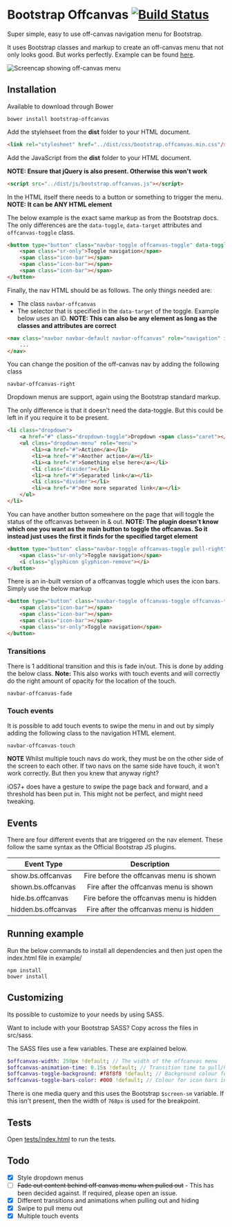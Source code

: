 # Bootstrap Offcanvas [![Build Status](https://travis-ci.org/iamphill/Bootstrap-Offcanvas.svg?branch=master)](https://travis-ci.org/iamphill/Bootstrap-Offcanvas)

Super simple, easy to use off-canvas navigation menu for Bootstrap.

It uses Bootstrap classes and markup to create an off-canvas menu that not only looks good. But works perfectly. Example can be found [here](http://iamphill.github.io/Bootstrap-Offcanvas/example.html).

![Screencap showing off-canvas menu](https://raw.githubusercontent.com/iamphill/Bootstrap-Offcanvas/master/screencap.gif)

## Installation

Available to download through Bower

```
bower install bootstrap-offcanvas
```

Add the stylehseet from the **dist** folder to your HTML document.

```html
<link rel="stylesheet" href="../dist/css/bootstrap.offcanvas.min.css"/>
```

Add the JavaScript from the **dist** folder to your HTML document.

**NOTE: Ensure that jQuery is also present. Otherwise this won't work**

```html
<script src="../dist/js/bootstrap.offcanvas.js"></script>
```

In the HTML itself there needs to a button or something to trigger the menu.
**NOTE: It can be ANY HTML element**

The below example is the exact same markup as from the Bootstrap docs. The only differences are the `data-toggle`, `data-target` attributes and `offcanvas-toggle` class.

```html
<button type="button" class="navbar-toggle offcanvas-toggle" data-toggle="offcanvas" data-target="#js-bootstrap-offcanvas">
    <span class="sr-only">Toggle navigation</span>
    <span class="icon-bar"></span>
    <span class="icon-bar"></span>
    <span class="icon-bar"></span>
</button>
```

Finally, the nav HTML should be as follows. The only things needed are:

- The class `navbar-offcanvas`
- The selector that is specified in the `data-target` of the toggle. Example below uses an ID.
**NOTE: This can also be any element as long as the classes and attributes are correct**

```html
<nav class="navbar navbar-default navbar-offcanvas" role="navigation" id="js-bootstrap-offcanvas">
    ...
</nav>
```

You can change the position of the off-canvas nav by adding the following class

```
navbar-offcanvas-right
```

Dropdown menus are support, again using the Bootstrap standard markup.

The only difference is that it doesn't need the data-toggle. But this could be left in if you require it to be present.

```html
<li class="dropdown">
    <a href="#" class="dropdown-toggle">Dropdown <span class="caret"></span></a>
    <ul class="dropdown-menu" role="menu">
        <li><a href="#">Action</a></li>
        <li><a href="#">Another action</a></li>
        <li><a href="#">Something else here</a></li>
        <li class="divider"></li>
        <li><a href="#">Separated link</a></li>
        <li class="divider"></li>
        <li><a href="#">One more separated link</a></li>
    </ul>
</li>
```

You can have another button somewhere on the page that will toggle the status of the offcanvas between in & out.
**NOTE: The plugin doesn't know which one you want as the main button to toggle the offcanvas. So it instead just uses the first it finds for the specified target element**

```html
<button type="button" class="navbar-toggle offcanvas-toggle pull-right" data-toggle="offcanvas" data-target="#js-bootstrap-offcanvas" style="float:left;">
    <span class="sr-only">Toggle navigation</span>
    <i class="glyphicon glyphicon-remove"></i>
</button>
```

There is an in-built version of a offcanvas toggle which uses the icon bars. Simply use the below markup

```html
<button type="button" class="navbar-toggle offcanvas-toggle offcanvas-toggle-close" data-toggle="offcanvas" data-target="#js-bootstrap-offcanvas">
    <span class="icon-bar"></span>
    <span class="icon-bar"></span>
    <span class="icon-bar"></span>
    <span class="sr-only">Toggle navigation</span>
</button>
```

### Transitions

There is 1 additional transition and this is fade in/out. This is done by adding the below class. **Note:** This also works with touch events and will correctly do the right amount of opacity for the location of the touch.

```
navbar-offcanvas-fade
```

### Touch events

It is possible to add touch events to swipe the menu in and out by simply adding the following class to the navigation HTML element.

```
navbar-offcanvas-touch
```

**NOTE**
Whilst multiple touch navs do work, they must be on the other side of the screen to each other. If two navs on the same side have touch, it won't work correctly. But then you knew that anyway right?

iOS7+ does have a gesture to swipe the page back and forward, and a threshold has been put in. This might not be perfect, and might need tweaking.

## Events

There are four different events that are triggered on the nav element. These follow the same syntax as the Official Bootstrap JS plugins.

| Event Type               | Description                                 |
| -------------     |:-------------:                        |
| show.bs.offcanvas     | Fire before the offcanvas menu is shown   |
| shown.bs.offcanvas    | Fire after the offcanvas menu is shown    |
| hide.bs.offcanvas      | Fire before the offcanvas menu is hidden  |
| hidden.bs.offcanvas    | Fire after the offcanvas menu is hidden   |


## Running example

Run the below commands to install all dependencies and then just open the index.html file in example/

```
npm install
bower install
```

## Customizing

Its possible to customize to your needs by using SASS.

Want to include with your Bootstrap SASS? Copy across the files in src/sass.

The SASS files use a few variables. These are explained below.

```sass
$offcanvas-width: 250px !default; // The width of the offcanvas menu
$offcanvas-animation-time: 0.15s !default; // Transition time to pull/hide menu
$offcanvas-toggle-background: #f8f8f8 !default; // Background colour for toggle
$offcanvas-toggle-bars-color: #000 !default; // Colour for icon bars in toggle
```

There is one media query and this uses the Bootstrap `$screen-sm` variable. If this isn't present, then the width of `768px` is used for the breakpoint.

## Tests

Open [tests/index.html](https://github.com/iamphill/Bootstrap-Offcanvas/blob/master/tests/index.html) to run the tests.

## Todo

- [x] Style dropdown menus
- [ ] ~~Fade out content behind off canvas menu when pulled out~~ - This has been decided against. If required, please open an issue.
- [x] Different transitions and animations when pulling out and hiding
- [x] Swipe to pull menu out
- [x] Multiple touch events
